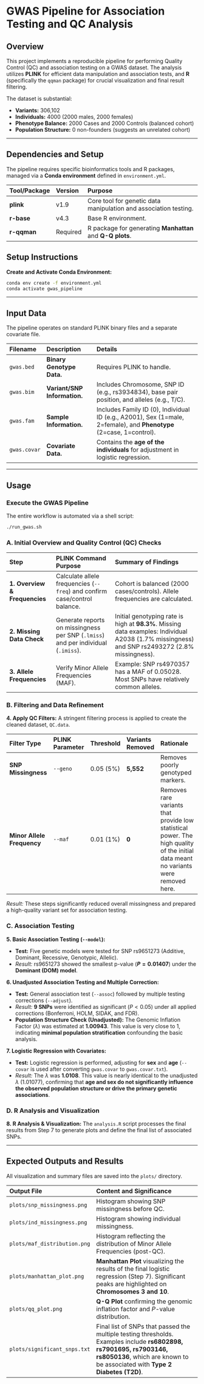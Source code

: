 # GWAS Pipeline for Association Testing and QC Analysis

## Overview

This project implements a reproducible pipeline for performing Quality Control (QC) and association testing on a GWAS dataset. The analysis utilizes **PLINK** for efficient data manipulation and association tests, and **R** (specifically the `qqman` package) for crucial visualization and final result filtering.

The dataset is substantial:

  * **Variants:** 306,102
  * **Individuals:** 4000 (2000 males, 2000 females)
  * **Phenotype Balance:** 2000 Cases and 2000 Controls (balanced cohort)
  * **Population Structure:** 0 non-founders (suggests an unrelated cohort)

-----

## Dependencies and Setup

The pipeline requires specific bioinformatics tools and R packages, managed via a **Conda environment** defined in `environment.yml`.

| Tool/Package | Version | Purpose |
| :--- | :--- | :--- |
| **plink** | v1.9 | Core tool for genetic data manipulation and association testing. |
| **r-base** | v4.3 | Base R environment. |
| **r-qqman** | Required | R package for generating **Manhattan** and **Q-Q plots**. |

## Setup Instructions

**Create and Activate Conda Environment:**
```bash
conda env create -f environment.yml
conda activate gwas_pipeline
```

-----

## Input Data

The pipeline operates on standard PLINK binary files and a separate covariate file.

| Filename | Description | Details |
| :--- | :--- | :--- |
| `gwas.bed` | **Binary Genotype Data.** | Requires PLINK to handle. |
| `gwas.bim` | **Variant/SNP Information.** | Includes Chromosome, SNP ID (e.g., rs3934834), base pair position, and alleles (e.g., T/C). |
| `gwas.fam` | **Sample Information.** | Includes Family ID (0), Individual ID (e.g., A2001), Sex (1=male, 2=female), and **Phenotype** (2=case, 1=control). |
| `gwas.covar` | **Covariate Data.** | Contains the **age of the individuals** for adjustment in logistic regression. |

-----

## Usage

### Execute the GWAS Pipeline

The entire workflow is automated via a shell script:

```bash
./run_gwas.sh
```

### A. Initial Overview and Quality Control (QC) Checks

| Step | PLINK Command Purpose | Summary of Findings |
| :--- | :--- | :--- |
| **1. Overview & Frequencies** | Calculate allele frequencies (`--freq`) and confirm case/control balance. | Cohort is balanced (2000 cases/controls). Allele frequencies are calculated. |
| **2. Missing Data Check** | Generate reports on missingness per SNP (`.lmiss`) and per individual (`.imiss`). | Initial genotyping rate is high at **98.3%**. Missing data examples: Individual A2038 (1.7% missingness) and SNP rs2493272 (2.8% missingness). |
| **3. Allele Frequencies** | Verify Minor Allele Frequencies (MAF). | Example: SNP rs4970357 has a MAF of 0.05028. Most SNPs have relatively common alleles. |

### B. Filtering and Data Refinement

**4. Apply QC Filters:** A stringent filtering process is applied to create the cleaned dataset, `QC.data`.

| Filter Type | PLINK Parameter | Threshold | Variants Removed | Rationale |
| :--- | :--- | :--- | :--- | :--- |
| **SNP Missingness** | `--geno` | 0.05 (5%) | **5,552** | Removes poorly genotyped markers. |
| **Minor Allele Frequency** | `--maf` | 0.01 (1%) | **0** | Removes rare variants that provide low statistical power. The high quality of the initial data meant no variants were removed here. |

*Result:* These steps significantly reduced overall missingness and prepared a high-quality variant set for association testing.

### C. Association Testing

**5. Basic Association Testing (`--model`):**

  * **Test:** Five genetic models were tested for SNP rs9651273 (Additive, Dominant, Recessive, Genotypic, Allelic).
  * *Result:* rs9651273 showed the smallest p-value (**$P=0.01407$**) under the **Dominant (DOM) model**.

**6. Unadjusted Association Testing and Multiple Correction:**

  * **Test:** General association test (`--assoc`) followed by multiple testing corrections (`--adjust`).
  * *Result:* **9 SNPs** were identified as significant ($P < 0.05$) under all applied corrections (Bonferroni, HOLM, SIDAK, and FDR).
  * **Population Structure Check (Unadjusted):** The Genomic Inflation Factor ($\lambda$) was estimated at **1.00943**. This value is very close to 1, indicating **minimal population stratification** confounding the basic analysis.

**7. Logistic Regression with Covariates:**

  * **Test:** Logistic regression is performed, adjusting for **sex** and **age** (`--covar` is used after converting `gwas.covar` to `gwas.covar.txt`).
  * *Result:* The $\lambda$ was **$1.0108$**. This value is nearly identical to the unadjusted $\lambda$ ($1.01077$), confirming that **age and sex do not significantly influence the observed population structure or drive the primary genetic associations**.

### D. R Analysis and Visualization

**8. R Analysis & Visualization:** The `analysis.R` script processes the final results from Step 7 to generate plots and define the final list of associated SNPs.

-----

## Expected Outputs and Results

All visualization and summary files are saved into the `plots/` directory.

| Output File | Content and Significance |
| :--- | :--- |
| `plots/snp_missingness.png` | Histogram showing SNP missingness before QC. |
| `plots/ind_missingness.png` | Histogram showing individual missingness. |
| `plots/maf_distribution.png` | Histogram reflecting the distribution of Minor Allele Frequencies (post-QC). |
| `plots/manhattan_plot.png` | **Manhattan Plot** visualizing the results of the final logistic regression (Step 7). Significant peaks are highlighted on **Chromosomes 3 and 10**.  |
| `plots/qq_plot.png` | **Q-Q Plot** confirming the genomic inflation factor and $P$-value distribution. |
| `plots/significant_snps.txt` | Final list of SNPs that passed the multiple testing thresholds. Examples include **rs6802898, rs7901695, rs7903146, rs8050136**, which are known to be associated with **Type 2 Diabetes (T2D)**. |
